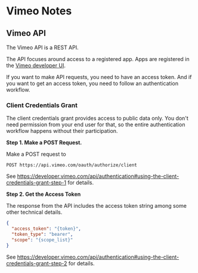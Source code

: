 # Vimeo Notes


## Vimeo API

The Vimeo API is a REST API.

The API focuses around access to a registered app. Apps are registered in the [Vimeo developer UI](https://developer.vimeo.com/apps).

If you want to make API requests, you need to have an access token. And if you want to get an access token, you need to follow an authentication workflow.

### Client Credentials Grant

The client credentials grant provides access to public data only. You don't need permission from your end user for that, so the entire authentication workflow happens without their participation.

**Step 1. Make a POST Request.**

Make a POST request to 
```
POST https://api.vimeo.com/oauth/authorize/client
```

See https://developer.vimeo.com/api/authentication#using-the-client-credentials-grant-step-1 for details.

**Step 2. Get the Access Token**

The response from the API includes the access token string among some other technical details.
```json
{
  "access_token": "{token}",
  "token_type": "bearer",
  "scope": "{scope_list}"
}
```

See https://developer.vimeo.com/api/authentication#using-the-client-credentials-grant-step-2 for details.

